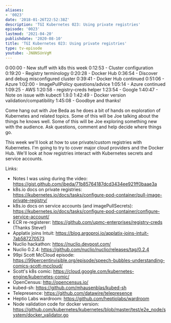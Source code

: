 ```yaml
---
aliases:
- '0023'
date: '2018-01-26T22:52:38Z'
description: 'TGI Kubernetes 023: Using private registries'
episode: '0023'
lastmod: '2021-04-20'
publishdate: '2020-08-10'
title: 'TGI Kubernetes 023: Using private registries'
type: tv-episode
youtube: -JN8NSUnVgM
---
```


0:00:00 - New stuff with k8s this week
0:12:53 - Cluster configuration
0:19:20 - Registry terminology
0:20:28 - Docker Hub
0:36:54 - Discover and debug misconfigured cluster
0:39:41 - Docker Hub continued
0:51:06 - Azure
1:02:00 - ImagePullPolicy questions/advice
1:05:14 - Azure continued
1:09:25 - AWS
1:20:58 - registry-creds helper
1:23:54 - Google
1:40:47 - Note on issue with kubectl 1.9.0
1:42:49 - Docker version validation/compatibility
1:45:08 - Goodbye and thanks!

Come hang out with Joe Beda as he does a bit of hands on exploration of Kubernetes and related topics. Some of this will be Joe talking about the things he knows well. Some of this will be Joe exploring something new with the audience. Ask questions, comment and help decide where things go.

This week we&#39;ll look at how to use private/custom registries with Kubernetes.  I&#39;m going to try to cover major cloud providers and the Docker Hub.  We&#39;ll look at how registries interact with Kubernetes secrets and service accounts.

Links:
* Notes I was using during the video: https://gist.github.com/jbeda/71b85764187dcd3434ee921ff0baae3a
* k8s.io docs on private registries: https://kubernetes.io/docs/tasks/configure-pod-container/pull-image-private-registry/
* k8s.io docs on service accounts (and imagePullSecrets): https://kubernetes.io/docs/tasks/configure-pod-container/configure-service-account/
* ECR re-registerer: https://github.com/upmc-enterprises/registry-creds (Thanks Steve!)
* Applatix joins Intuit: https://blog.argoproj.io/applatix-joins-intuit-7ab587270573
* Nuclio hackathon: https://nuclio.devpost.com/
* Nuclio 0.2.4: https://github.com/nuclio/nuclio/releases/tag/0.2.4
* 99pi Scott McCloud episode: https://99percentinvisible.org/episode/speech-bubbles-understanding-comics-scott-mccloud/
* Scott&#39;s k8s comic: https://cloud.google.com/kubernetes-engine/kubernetes-comic/
* OpenCensus: http://opencensus.io/
* kubed-sh: https://github.com/mhausenblas/kubed-sh
* Telepresence: https://github.com/datawire/telepresence
* Heptio Labs wardroom: https://github.com/heptiolabs/wardroom
* Node validation code for docker version: https://github.com/kubernetes/kubernetes/blob/master/test/e2e_node/system/docker_validator.go
